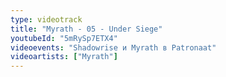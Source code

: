 ```yaml
---
type: videotrack
title: "Myrath - 05 - Under Siege"
youtubeId: "5mRySp7ETX4"
videoevents: "Shadowrise и Myrath в Patronaat"
videoartists: ["Myrath"]
---
```

